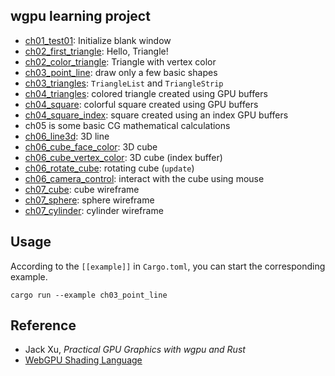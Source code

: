 ## wgpu learning project

- [ch01_test01](examples/ch01/test01.rs): Initialize blank window
- [ch02_first_triangle](examples/ch02/first_triangle.rs): Hello, Triangle!
- [ch02_color_triangle](examples/ch02/triangle_vertex_color.rs): Triangle with vertex color
- [ch03_point_line](examples/ch03/point_line.rs): draw only a few basic shapes
- [ch03_triangles](examples/ch03/triangles.rs): `TriangleList` and `TriangleStrip`
- [ch04_triangles](examples/ch04/triangles.rs): colored triangle created using GPU buffers
- [ch04_square](examples/ch04/square.rs): colorful square created using GPU buffers
- [ch04_square_index](examples/ch04/square_index.rs): square created using an index GPU buffers
- ch05 is some basic CG mathematical calculations
- [ch06_line3d](examples/ch06/line3d.rs): 3D line
- [ch06_cube_face_color](examples/ch06/cube_face_color.rs): 3D cube
- [ch06_cube_vertex_color](examples/ch06/cube_vertex_color.rs): 3D cube (index buffer)
- [ch06_rotate_cube](examples/ch06/rotate_cube.rs): rotating cube (`update`)
- [ch06_camera_control](examples/ch06/camera_control.rs): interact with the cube using mouse
- [ch07_cube](examples/ch07/cube.rs): cube wireframe
- [ch07_sphere](examples/ch07/sphere.rs): sphere wireframe
- [ch07_cylinder](examples/ch07/cylinder.rs): cylinder wireframe

## Usage

According to the `[[example]]` in `Cargo.toml`, you can start the corresponding example.

```shell
cargo run --example ch03_point_line
```

## Reference

- Jack Xu, _Practical GPU Graphics with wgpu and Rust_
- [WebGPU Shading Language](https://www.w3.org/TR/WGSL/)
